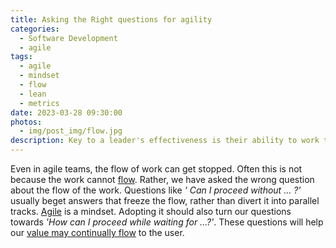 ```yaml
---
title: Asking the Right questions for agility
categories:
  - Software Development
  - agile
tags:
  - agile
  - mindset
  - flow
  - lean
  - metrics
date: 2023-03-28 09:30:00
photos: 
  - img/post_img/flow.jpg
description: Key to a leader's effectiveness is their ability to work through others. So how do you do that?
---
```


Even in agile teams, the flow of work can get stopped. Often this is not because the work cannot [flow](https://flowframework.org/flow-metrics/). Rather, we have asked the wrong question about the flow of the work. Questions like _' Can I proceed without ... ?'_ usually beget answers that freeze the flow, rather than divert it into parallel tracks. [Agile](https://agilemanifesto.org/) is a mindset. Adopting it should also turn our questions towards _'How can I proceed while waiting for ...?'_. These questions will help our [value may continually flow](https://online.kettering.edu/news/2016/07/07/understanding-principle-flow-lean-manufacturing) to the user.
